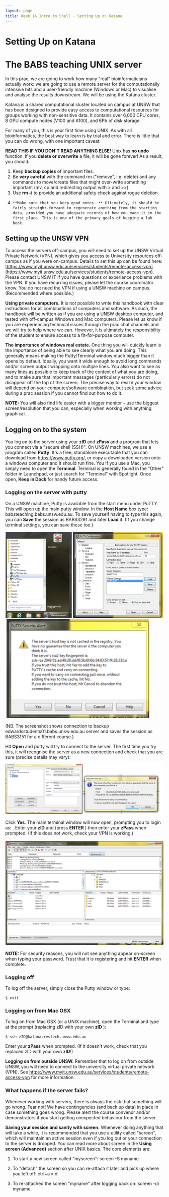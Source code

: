 ```yaml
---
layout: page
title: Week 1A Intro to Shell - Setting Up on Katana
---
```


Setting Up on Katana
=====================
# The BABS teaching UNIX server

In this prac, we are going to work how many "real" bioinformaticians actually work: we are going to use a remote server for the computationally intensive bits and a user-friendly machine (Windows or Mac) to visualise and analyse the results downstream. We will be using the Katana cluster. 

Katana is a shared computational cluster located on campus at UNSW that has been designed to provide easy access to computational resources for groups working with non-sensitive data. It contains over 6,000 CPU cores, 8 GPU compute nodes (V100 and A100), and 6Pb of disk storage. 

For many of you, this is your first time using UNIX. As with all bioinformatics, the best way to learn is by trial and error. There is little that you can do wrong, with one important caveat:

**READ THIS IF YOU DON'T READ ANYTHING ELSE!**
 Unix has  **no undo**  function. If you  **delete or overwrite**  a file, it will be gone forever! As a result, you should:
 1.    Keep  **backup copies**  of important files.
 2.    Be  **very careful**  with the command rm ("remove", i.e. delete) and any commands to move/create files that might over-write something important (mv, cp and redirecting output with \> and \>\>).
 3.    Use  **rm -i**  to provide an additional safety check against rogue deletion.
 4.     **Make sure that you keep good notes. ** Ultimately, it should be fairly straight-forward to regenerate anything from the starting data, provided you have adequate records of how you made it in the first place. This is one of the primary goals of keeping a lab book.

## Setting up the UNSW VPN

To access the servers off-campus, you will need to set up the UNSW Virtual Private Network (VPN), which gives you access to University resources off-campus as if you were on-campus. Details to set this up can be found here: [https://www.myit.unsw.edu.au/services/students/remote-access-vpn](https://www.myit.unsw.edu.au/services/students/remote-access-vpn). Please contact UNSW IT if you have questions or experience problems with the VPN. If you have recurring issues, please let the course coordinator know. You do not need the VPN if using a UNSW machine on campus. (Recommended where possible.)

**Using private computers.**
It is not possible to write this handbook with clear instructions for all combinations of computers and software. As such, the handbook will be written as if you are using a UNSW desktop computer, and tested with off-campus Windows and Mac computers. Please let us know if you are experiencing technical issues through the prac chat channels and we will try to help where we can. However, it is ultimately the responsibility of the student to ensure access to a fit-for-purpose computer.

**The importance of windows real estate.**
 One thing you will quickly learn is the importance of being able to see clearly what you are doing. This generally means making the Putty/Terminal window much bigger than it opens by default. Ideally, you want it wide enough to avoid long commands and/or screen output wrapping onto multiple lines. You also want to see as many lines as possible to keep track of the context of what you are doing, and to make sure that important messages (particularly errors) do not disappear off the top of the screen. The precise way to resize your window will depend on your computer/software combination, but seek some advice during a prac session if you cannot find out how to do it.

**NOTE:** You will also find life easier with a bigger monitor – use the biggest screen/resolution that you can, especially when working with anything graphical.

## Logging on to the system

You log on to the server using your **zID** and **zPass** and a program that lets you connect via a "secure shell (SSH)". On UNSW machines, we use a program called **Putty**. It's a free, standalone executable that you can download from https://www.putty.org/, or copy a downloaded version onto a windows computer and it should run fine. You If you use a Mac, you simply need to open the **Terminal**. Terminal is generally found in the "Other" folder in Launchpad, or just search for "Terminal" with Spotlight. Once open, **Keep in Dock** for handy future access.

### Logging on the server with putty

On a UNSW machine, Putty is available from the start menu under PuTTY. This will open up the main putty window. In the **Host Name** box type: babsteaching.babs.unsw.edu.au. To save yourself having to type this again, you can **Save** the session as BABS3291 and later **Load** it. (If you change terminal settings, you can save these too.)

![img](../assets/img/1.png)
![images](../assets/img/2.png)


(NB. The screenshot shows connection to backup edwardsstudents01.babs.unsw.edu.au server and saves the session as BABS3151 for a different course.)

Hit **Open** and putty will try to connect to the server. The first time you try this, it will recognise the server as a new connection and check that you are sure (precise details may vary):

![img2](../assets/img/3.png)

Click **Yes**. The main terminal window will now open, prompting you to login as: . Enter your **zID** and (press **ENTER** ) then enter your **zPass** when prompted. (If this does not work, check your VPN is working.)

![img3](../assets/img/4.png)

**NOTE:** For security reasons, you will not see anything appear on-screen when typing your password. Trust that it is registering and hit **ENTER** when complete.

### Logging off

To log off the server, simply close the Putty window or type:

```
$ exit
```

### Logging on from Mac OSX

To log on from Mac OSX (or a UNIX machine), open the Terminal and type at the prompt (replacing zID with your own **zID** ):

```
$ ssh zID@katana.restech.unsw.edu.au
```

Enter your **zPass** when prompted. (If it doesn't work, check that you replaced zID with your own **zID**!)

**Logging on from outside UNSW.**
 Remember that to log on from outside UNSW, you will need to connect to the university virtual private network (VPN). See https://www.myit.unsw.edu.au/services/students/remote-access-vpn for more information.

### What happens if the server fails?

Whenever working with servers, there is always the risk that something will go wrong. Fear not! We have contingencies (and back up data) in place in case something goes wrong. Please alert the course convenor and/or demonstrators if you start getting unexpected behaviour from the server.

**Saving your session and sanity with screen.**
 Whenever doing anything that will take a while, it is recommended that you use a utility called "screen", which will maintain an active session even if you log out or your connection to the server is dropped. You can read more about screen in the **Using screen (Advanced)** section after UNIX basics. The core elements are:

1. To start a new screen called "myscreen": screen -S myname

2. To "detach" the screen so you can re-attach it later and pick up where you left off: ctrl+a » d

3. To re-attached the screen "myname" after logging back on: screen -dr myname



